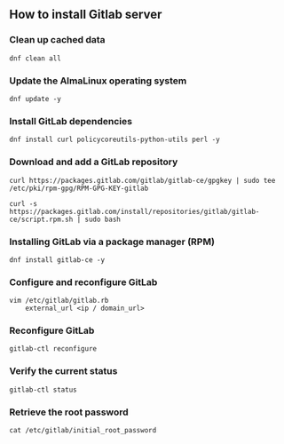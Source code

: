 ## How to install Gitlab server


### Clean up cached data
```angular2html
dnf clean all
```

### Update the AlmaLinux operating system
```angular2html
dnf update -y
```

### Install GitLab dependencies
```angular2html
dnf install curl policycoreutils-python-utils perl -y
```

### Download and add a GitLab repository
```angular2html
curl https://packages.gitlab.com/gitlab/gitlab-ce/gpgkey | sudo tee /etc/pki/rpm-gpg/RPM-GPG-KEY-gitlab
```
```angular2html
curl -s https://packages.gitlab.com/install/repositories/gitlab/gitlab-ce/script.rpm.sh | sudo bash
```

### Installing GitLab via a package manager (RPM)
```angular2html
dnf install gitlab-ce -y
```

### Configure and reconfigure GitLab
```angular2html
vim /etc/gitlab/gitlab.rb
    external_url <ip / domain_url>
```

### Reconfigure GitLab
```angular2html
gitlab-ctl reconfigure
```

### Verify the current status
```angular2html
gitlab-ctl status
```

### Retrieve the root password
```angular2html
cat /etc/gitlab/initial_root_password
```